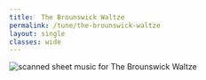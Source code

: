 ```yaml
---
title:  The Brounswick Waltze
permalink: /tune/the-brounswick-waltze
layout: single
classes: wide
---
```


<img src="/tune/scan/the-brounswick-waltze.jpg" alt="scanned sheet music for The Brounswick Waltze">


